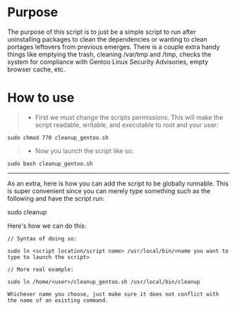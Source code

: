 Purpose
=====

The purpose of this script is to just be a simple script to run after uninstalling packages to clean the
dependencies or wanting to clean portages leftovers from previous emerges. There is a couple extra 
handy things like emptying the trash, cleaning /var/tmp and /tmp, checks the system for compliance with
Gentoo Linux Security Advisories, empty browser cache, etc.

How to use
====
> - First we must change the scripts permissions. This will make the script readable, writable, and 
executable to root and your user:

```
sudo chmod 770 cleanup_gentoo.sh
```

> - Now you launch the script like so:

```
sudo bash cleanup_gentoo.sh
```
----------

As an extra, here is how you can add the script to be globally runnable. This is super convenient 
since you can merely type something such as the following and have the script run:

sudo cleanup

Here's how we can do this:

```
// Syntax of doing so:

sudo ln <script location/script name> /usr/local/bin/<name you want to type to launch the script>

// More real example:

sudo ln /home/<user>/cleanup_gentoo.sh /usr/local/bin/cleanup

Whichever name you choose, just make sure it does not conflict with the name of an existing command.
```
